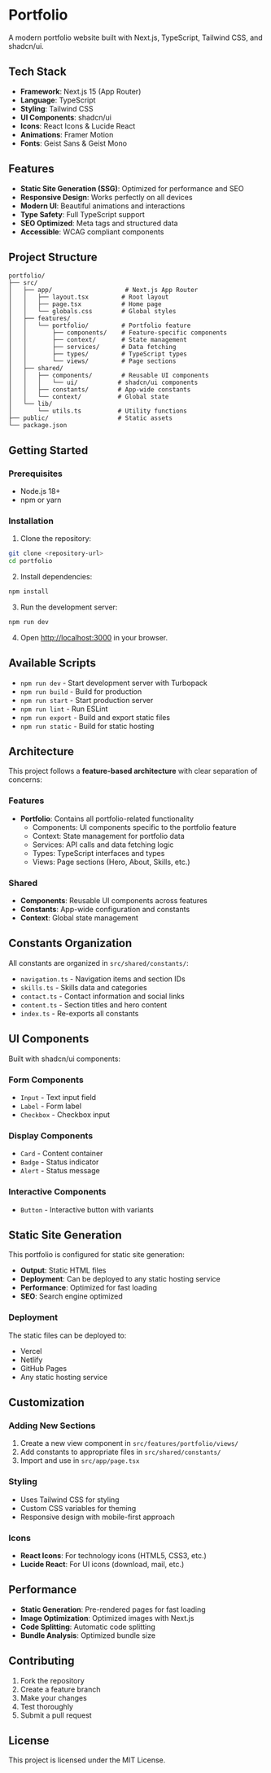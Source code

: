 # Portfolio

A modern portfolio website built with Next.js, TypeScript, Tailwind CSS, and shadcn/ui.

## Tech Stack

- **Framework**: Next.js 15 (App Router)
- **Language**: TypeScript
- **Styling**: Tailwind CSS
- **UI Components**: shadcn/ui
- **Icons**: React Icons & Lucide React
- **Animations**: Framer Motion
- **Fonts**: Geist Sans & Geist Mono

## Features

- **Static Site Generation (SSG)**: Optimized for performance and SEO
- **Responsive Design**: Works perfectly on all devices
- **Modern UI**: Beautiful animations and interactions
- **Type Safety**: Full TypeScript support
- **SEO Optimized**: Meta tags and structured data
- **Accessible**: WCAG compliant components

## Project Structure

```
portfolio/
├── src/
│   ├── app/                    # Next.js App Router
│   │   ├── layout.tsx         # Root layout
│   │   ├── page.tsx           # Home page
│   │   └── globals.css        # Global styles
│   ├── features/
│   │   └── portfolio/         # Portfolio feature
│   │       ├── components/    # Feature-specific components
│   │       ├── context/       # State management
│   │       ├── services/      # Data fetching
│   │       ├── types/         # TypeScript types
│   │       └── views/         # Page sections
│   ├── shared/
│   │   ├── components/        # Reusable UI components
│   │   │   └── ui/           # shadcn/ui components
│   │   ├── constants/        # App-wide constants
│   │   └── context/          # Global state
│   └── lib/
│       └── utils.ts          # Utility functions
├── public/                   # Static assets
└── package.json
```

## Getting Started

### Prerequisites

- Node.js 18+ 
- npm or yarn

### Installation

1. Clone the repository:
```bash
git clone <repository-url>
cd portfolio
```

2. Install dependencies:
```bash
npm install
```

3. Run the development server:
```bash
npm run dev
```

4. Open [http://localhost:3000](http://localhost:3000) in your browser.

## Available Scripts

- `npm run dev` - Start development server with Turbopack
- `npm run build` - Build for production
- `npm run start` - Start production server
- `npm run lint` - Run ESLint
- `npm run export` - Build and export static files
- `npm run static` - Build for static hosting

## Architecture

This project follows a **feature-based architecture** with clear separation of concerns:

### Features
- **Portfolio**: Contains all portfolio-related functionality
  - Components: UI components specific to the portfolio feature
  - Context: State management for portfolio data
  - Services: API calls and data fetching logic
  - Types: TypeScript interfaces and types
  - Views: Page sections (Hero, About, Skills, etc.)

### Shared
- **Components**: Reusable UI components across features
- **Constants**: App-wide configuration and constants
- **Context**: Global state management

## Constants Organization

All constants are organized in `src/shared/constants/`:

- `navigation.ts` - Navigation items and section IDs
- `skills.ts` - Skills data and categories
- `contact.ts` - Contact information and social links
- `content.ts` - Section titles and hero content
- `index.ts` - Re-exports all constants

## UI Components

Built with shadcn/ui components:

### Form Components
- `Input` - Text input field
- `Label` - Form label
- `Checkbox` - Checkbox input

### Display Components
- `Card` - Content container
- `Badge` - Status indicator
- `Alert` - Status message

### Interactive Components
- `Button` - Interactive button with variants

## Static Site Generation

This portfolio is configured for static site generation:

- **Output**: Static HTML files
- **Deployment**: Can be deployed to any static hosting service
- **Performance**: Optimized for fast loading
- **SEO**: Search engine optimized

### Deployment

The static files can be deployed to:
- Vercel
- Netlify
- GitHub Pages
- Any static hosting service

## Customization

### Adding New Sections

1. Create a new view component in `src/features/portfolio/views/`
2. Add constants to appropriate files in `src/shared/constants/`
3. Import and use in `src/app/page.tsx`

### Styling

- Uses Tailwind CSS for styling
- Custom CSS variables for theming
- Responsive design with mobile-first approach

### Icons

- **React Icons**: For technology icons (HTML5, CSS3, etc.)
- **Lucide React**: For UI icons (download, mail, etc.)

## Performance

- **Static Generation**: Pre-rendered pages for fast loading
- **Image Optimization**: Optimized images with Next.js
- **Code Splitting**: Automatic code splitting
- **Bundle Analysis**: Optimized bundle size

## Contributing

1. Fork the repository
2. Create a feature branch
3. Make your changes
4. Test thoroughly
5. Submit a pull request

## License

This project is licensed under the MIT License.
